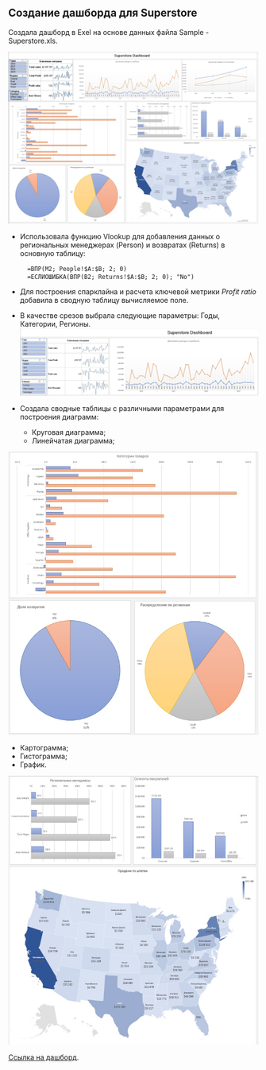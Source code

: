 ## Создание дашборда для Superstore

Создала дашборд в Exel на основе данных файла Sample - Superstore.xls. 

![Sample - Superstore Dashboard.jpg](https://github.com/LenaMitrofanova/DE-101/blob/main/module1/Sample%20-%20Superstore%20Dashboard.jpg)

+ Использовала функцию Vlookup для добавления данных о региональных менеджерах  (Person) и возвратах (Returns)  в основную таблицу:

        =ВПР(M2; People!$A:$B; 2; 0)
        =ЕСЛИОШИБКА(ВПР(B2; Returns!$A:$B; 2; 0); "No")
+ Для построения спарклайна и расчета ключевой метрики *Profit ratio* добавила в сводную таблицу вычисляемое поле.
+ В качестве срезов выбрала следующие параметры: Годы, Категории, Регионы.
![Ключевые метрики и срезы.jpg](https://github.com/LenaMitrofanova/DE-101/blob/main/module1/%D0%9A%D0%BB%D1%8E%D1%87%D0%B5%D0%B2%D1%8B%D0%B5%20%D0%BC%D0%B5%D1%82%D1%80%D0%B8%D0%BA%D0%B8%20%D0%B8%20%D1%81%D1%80%D0%B5%D0%B7%D1%8B.jpg)

+ Создала сводные таблицы с различными параметрами для построения диаграмм:

  + Круговая диаграмма;
  + Линейчатая диаграмма;
  
![Графики.jpg](https://github.com/LenaMitrofanova/DE-101/blob/main/module1/%D0%93%D1%80%D0%B0%D1%84%D0%B8%D0%BA%D0%B8.jpg) 
  + Картограмма;
  + Гистограмма;
  + График.

![Картограмма.jpg](https://github.com/LenaMitrofanova/DE-101/blob/main/module1/%D0%9A%D0%B0%D1%80%D1%82%D0%BE%D0%B3%D1%80%D0%B0%D0%BC%D0%BC%D0%B0.jpg)

[Ссылка на дашборд](https://github.com/LenaMitrofanova/Dashboard-Superstore-Exel/blob/main/Sample%20-%20Superstore%20Mitrofanova.xlsx).    
